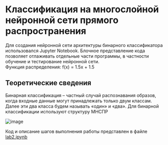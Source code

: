 # Классификация на многослойной нейронной сети прямого распространения
Для создания нейронной сети архитектуры бинарного классификатора использовался Jupyter Notebook. Блочное представление кода позволяет отлаживать отдельные части программы, в частности обучение и тестирование нейронной сети.  
Функция распределения: f(x) = 1.5x + 1.5  
## Теоретические сведения
Бинарная классификация – частный случай распознавания образов, когда входные данные могут принадлежать только двум классам. Далее эти два класса будем называть «один» и «два». Для бинарной классификации используют структуру МНСПР  

![image](https://github.com/ksen322/university-projects/assets/119673458/d0a25db9-16b2-4ed7-ab9a-8e2a3573a208)

Код и описание шагов выполнения работы представлен в файле <a href = 'https://github.com/ksen322/university-projects/blob/master/Artificial%20Intelligence%20Methods/lab2.ipynb'>lab2.ipynb</a>
